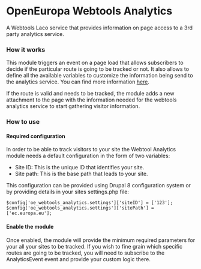 # OpenEuropa Webtools Analytics

A Webtools Laco service that provides information on page access to a 3rd party analytics service.

### How it works

This module triggers an event on a page load that allows subscribers to decide if the particular
route is going to be tracked or not. It also allows to define all the available variables to customize the information
being send to the analytics service.
You can find more information [here](http://ec.europa.eu/ipg/services/analytics/).

If the route is valid and needs to be tracked, the module adds a new attachment to the page with the information
needed for the webtools analytics service to start gathering visitor information.

### How to use

#### Required configuration

In order to be able to track visitors to your site the Webtool Analytics module needs a default configuration in the form of two variables:

* Site ID: This is the unique ID that identifies your site.
* Site path: This is the base path that leads to your site.

This configuration can be provided using Drupal 8 configuration system or by providing details in your sites settings.php file:

```
$config['oe_webtools_analytics.settings']['siteID'] = ['123'];
$config['oe_webtools_analytics.settings']['sitePath'] = ['ec.europa.eu'];

```

#### Enable the module

Once enabled, the module will provide the minimum required parameters for your all your sites to be tracked.
If you wish to fine grain which specific routes are going to be tracked, you will need to subscribe
to the AnalyticsEvent event and provide your custom logic there.
